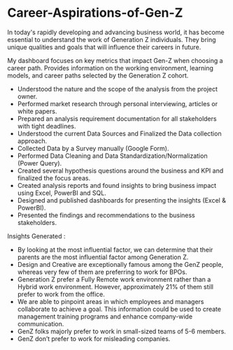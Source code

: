 # Career-Aspirations-of-Gen-Z
In today's rapidly developing and advancing business world, it has become essential to understand the work of Generation Z individuals. They bring unique qualities and goals that will influence their careers in future.

My dashboard focuses on key metrics that impact Gen-Z when choosing a career path. Provides information on the working environment, learning models, and career paths selected by the Generation Z cohort.
- Understood the nature and the scope of the analysis from the project owner.
- Performed market research through personal interviewing, articles or white papers.
- Prepared an analysis requirement documentation for all stakeholders with tight deadlines.
- Understood the current Data Sources and Finalized the Data collection approach.
- Collected Data by a Survey manually (Google Form).
- Performed Data Cleaning and Data Standardization/Normalization (Power Query).
- Created several hypothesis questions around the business and KPI and finalized the focus areas.
- Created analysis reports and found insights to bring business impact using Excel, PowerBI and SQL.
- Designed and published dashboards for presenting the insights (Excel & PowerBI).
- Presented the findings and recommendations to the business stakeholders.

Insights Generated :
* By looking at the most influential factor, we can determine that their parents are the most influential factor among Generation Z.
* Design and Creative are exceptionally famous among the GenZ people, whereas very few of them are preferring to work for BPOs.
* Generation Z prefer a Fully Remote work environment rather than a Hybrid work environment. However, approximately 21% of them still prefer to work from the office.
* We are able to pinpoint areas in which employees and managers collaborate to achieve a goal. This information could be used to create management training programs and enhance company-wide communication.
* GenZ folks majorly prefer to work in small-sized teams of 5-6 members.
* GenZ don’t prefer to work for misleading companies.

